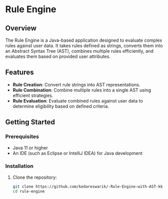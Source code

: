 # Rule Engine

## Overview

The Rule Engine is a Java-based application designed to evaluate complex rules against user data. It takes rules defined as strings, converts them into an Abstract Syntax Tree (AST), combines multiple rules efficiently, and evaluates them based on provided user attributes.

## Features

- **Rule Creation**: Convert rule strings into AST representations.
- **Rule Combination**: Combine multiple rules into a single AST using efficient strategies.
- **Rule Evaluation**: Evaluate combined rules against user data to determine eligibility based on defined criteria.

## Getting Started

### Prerequisites

- Java 11 or higher
- An IDE (such as Eclipse or IntelliJ IDEA) for Java development

### Installation

1. Clone the repository:
   ```bash
   git clone https://github.com/kedareswarik/-Rule-Engine-with-AST-kk
   cd rule-engine
